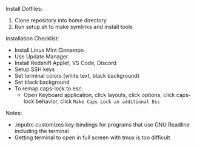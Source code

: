 Install Dotfiles:
1. Clone repository into home directory
2. Run setup.sh to make symlinks and install tools

Installation Checklist:
  - Install Linux Mint Cinnamon
  - Use Update Manager
  - Install Redshift Applet, VS Code, Discord
  - Setup SSH keys
  - Set terminal colors (white text, black background)
  - Set black background
  - To remap caps-lock to esc:
    - Open Keyboard application, click layouts, click options, click caps-lock behavior, click `Make Caps Lock an additional Esc`

Notes:
  - .inputrc customizes key-bindings for programs that use GNU Readline including the terminal
  - Getting terminal to open in full screen with tmux is too difficult
